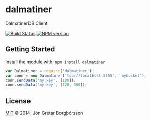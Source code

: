 # dalmatiner

DalmatinerDB Client

[![Build Status](https://secure.travis-ci.org/JonGretar/dalmatiner.png?branch=master)](http://travis-ci.org/JonGretar/dalmatiner) [![NPM version](https://badge-me.herokuapp.com/api/npm/dalmatiner.png)](http://badges.enytc.com/for/npm/dalmatiner)

## Getting Started
Install the module with: `npm install dalmatiner`

```javascript
var Dalmatiner = require('dalmatiner');
var conn = new Dalmatiner('tcp://localhost:5555', 'mybucket');
conn.sendData('my.key', [100]);
conn.sendData('my.key', [120, 300]);
```

## License
[MIT](http://opensource.org/licenses/MIT) © 2014, Jón Grétar Borgþórsson
